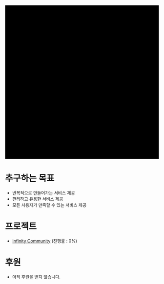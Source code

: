 ![Infinitysoftlogo](https://github.com/Infinity-Soft/.github/blob/main/profile/assets/icon-animation.gif)

# 추구하는 목표

- 반복적으로 만들어가는 서비스 제공
- 편리하고 유용한 서비스 제공
- 모든 사용자가 만족할 수 있는 서비스 제공

# 프로젝트

- [Infinity Community](https://github.com/Infinity-Soft/Infinity-Plan/blob/main/community/intro.md) (진행률 : 0%)

# 후원

- 아직 후원을 받지 않습니다.
